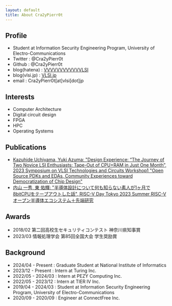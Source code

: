 ```yaml
---
layout: default
title: About Cra2yPierr0t
---
```

## Profile
- Student at Information Security Engineering Program, University of Electro-Communications
- Twitter : @Cra2yPierr0t
- Github : @Cra2yPierr0t
- blog(hatena) : [VVVVVVVVVVVVLSI](https://cra2ypierr0t.hatenablog.jp/)
- blog(vlsi.jp) : [VLSI.jp](vlsi.jp)
- email : Cra2yPierr0t[at]vlsi[dot]jp

## Interests
- Computer Architecture
- Digital circuit design 
- FPGA
- HPC
- Operating Systems

## Publications

- [Kazuhide Uchiyama, Yuki Azuma: "Design Experience: “The Journey of Two Novice LSI Enthusiasts: Tape-Out of CPU+RAM in Just One Month”, 2023 Symposium on VLSI Technologies and Circuits Workshop1 "Open Source PDKs and EDAs, Community Experiences toward Democratization of Chip Design"](https://www.vlsisymposium.org/workshop1.html)
- [内山 一秀, 東 佑輝: "半導体設計について何も知らない素人が1ヶ月で8bitCPUをテープアウトした話", RISC-V Day Tokyo 2023 Summer RISC-Vオープン半導体エコシステム＋先端研究](https://riscv.or.jp/risc-v-day-tokyo-2023-summer/)

## Awards

- 2018/02 第二回高校生セキュリティコンテスト 神奈川県知事賞
- 2023/03 情報処理学会 第85回全国大会 学生奨励賞

## Background
- 2024/04 - Present : Graduate Student at National Institute of Informatics
- 2023/12 - Present : Intern at Turing  Inc.
- 2022/05 - 2024/03 : Intern at PEZY Computing Inc.
- 2022/05 - 2023/12 : Intern at TIER IV  Inc.
- 2019/04 - 2024/03 : Student at Information Security Engineering Program, University of Electro-Communications
- 2020/09 - 2020/09 : Engineer at ConnectFree Inc.
